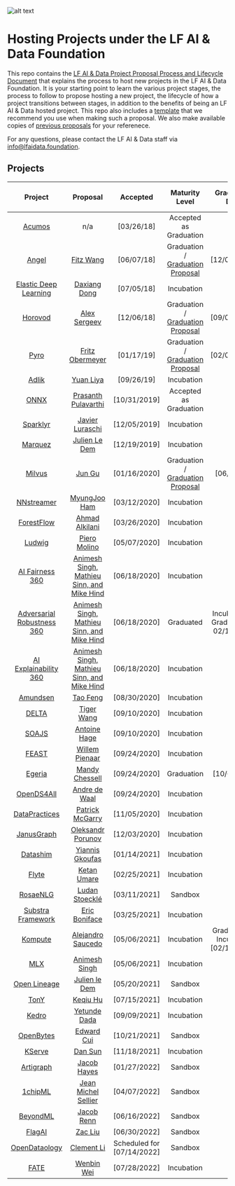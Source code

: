 ![alt text](https://artwork.lfaidata.foundation/lfaidata-assets/lfaidata/horizontal/color/lfaidata-horizontal-color.png)

# Hosting Projects under the LF AI & Data Foundation 
This repo contains the <a href="https://github.com/lfai/proposing-projects/blob/master/LFAI%26Data-Project%20LifecycleDocument.pdf">LF AI & Data Project Proposal Process and Lifecycle Document</a> that explains the process to host new projects in the LF AI & Data Foundation. It is your starting point to learn the various project stages, the process to follow to propose hosting a new project, the lifecycle of how a project transitions between stages, in addition to the benefits of being an LF AI & Data hosted project. 
This repo also includes a <a href="https://github.com/lfai/proposing-projects/blob/master/proposal-template.adoc">template</a> that we recommend you use when making such a proposal. We also make available copies of <a href="https://github.com/lfai/proposing-projects/tree/master/proposals">previous proposals</a> for your referenece. 

For any questions, please contact the LF AI & Data staff via info@lfaidata.foundation.

## Projects

**Project**|**Proposal**|**Accepted**|**Maturity Level**|**Graduation Date**|**Project Technical Lead**|**TAC Sponspor**|**18-Months Incubation Milestone**|
:-----:|:-----:|:-----:|:-----:|:-----:|:-----:|:-----:|:-----:|
[Acumos](https://acumos.org) | n/a | [03/26/18]|Accepted as Graduation | n/a| Nat Subramanian | tbd | n/a 
[Angel](https://github.com/Angel-ML/angel/)|[Fitz Wang](https://drive.google.com/open?id=1uEz94yqA1teKFgSegB4HcDgiS47v0q82) | [06/07/18] | Graduation / [Graduation Proposal](https://github.com/lfai/proposing-projects/blob/master/proposals/Angel-Graduation-Proposal.pdf) | [12/03/2019] | Bruce Tao | tbd | n/a 
[Elastic Deep Learning](https://github.com/PaddlePaddle/edl) | [Daxiang Dong](https://github.com/lfai/proposing-projects/blob/master/proposals/edl.adoc) | [07/05/18] | Incubation | tbd | Daxiang Dong | tbd | [01/05/20] 
[Horovod](https://github.com/horovod/horovod)|[Alex Sergeev](https://drive.google.com/open?id=1cFNEA_FT-2Vw9pFaB77MYOkea1FVVLU5) | [12/06/18] | Graduation / [Graduation Proposal](https://docs.google.com/presentation/d/1nGRY3OCzNH1kiwLZDtWOsd8ziGYLDgN4ksc2-j9l_M4/edit#slide=id.g7a9b93e949_0_0)| [09/01/2020] | Travis Addair | tbd | n/a 
[Pyro](https://github.com/pyro-ppl/pyro) | [Fritz Obermeyer](https://drive.google.com/file/d/1Sm9r5Fy4me48LLqaJTwrFC9BhIHE7fMJ/view) | [01/17/19]| Graduation / [Graduation Proposal](https://docs.google.com/presentation/d/10pjRY3NW4Kkgd-D599aSL1633FykSetTEa4OJdjsht0/edit#slide=id.g7a9b93e949_0_0) | [02/02/2021] | Fritz Obermeyer | tbd | [07/17/20] 
[Adlik](https://github.com/Adlik/adlik)| [Yuan Liya](https://github.com/lfai/proposing-projects/blob/master/proposals/adlik.adoc) | [09/26/19] | Incubation | tbd| Wei Meng | tbd | [03/26/2021] 
[ONNX](https://github.com/onnx) |  [Prasanth Pulavarthi](https://github.com/lfai/proposing-projects/blob/master/proposals/onnx.adoc) | [10/31/2019] | Accepted as Graduation | n/a | ONNX TSC | tbd | n/a 
[Sparklyr](https://github.com/rstudio/sparklyr) |  [Javier Luraschi](https://github.com/lfai/proposing-projects/blob/master/proposals/sparklyr.adoc) | [12/05/2019] | Incubation | tbd | Edgar Ruiz | tbd | [06/05/2021] 
[Marquez](https://github.com/MarquezProject/marquez) |  [Julien Le Dem](https://github.com/lfai/proposing-projects/blob/master/proposals/Marquez.adoc) | [12/19/2019] | Incubation | tbd | Julien Le Dem | tbd | [06/19/2021] 
[Milvus](https://github.com/milvus-io) | [Jun Gu](https://github.com/lfai/proposing-projects/blob/master/proposals/milvus.adoc) | [01/16/2020] | Graduation / [Graduation Proposal](https://docs.google.com/presentation/d/10tria-Agh80JRoCQju_fxpjsgRAB4yoF/edit#slide=id.p1) | [06/03/21] | Jun Gu | tbd | [07/16/2021] 
[NNstreamer](https://github.com/nnsuite/nnstreamer) |[MyungJoo Ham](https://github.com/lfai/proposing-projects/blob/master/proposals/nnstreamer.adoc) | [03/12/2020] | Incubation | tbd |  MyungJoo Ham | tbd | [09/03/2021] 
[ForestFlow](https://github.com/dreamworksanimation/ForestFlow) | [Ahmad Alkilani](https://github.com/lfai/proposing-projects/blob/master/proposals/forestflow.adoc) | [03/26/2020] | Incubation | tbd | Ahmad Alkilani | tbd | [09/27/2021] 
[Ludwig](https://github.com/uber/ludwig) | [Piero Molino](https://github.com/lfai/proposing-projects/blob/master/proposals/ludwig.adoc) | [05/07/2020] | Incubation | tbd |  Piero Molino | tbd | [11/07/2021] 
[AI Fairness 360](https://github.com/IBM/AIF360)|[Animesh Singh, Mathieu Sinn, and Mike Hind](https://github.com/lfai/proposing-projects/blob/master/proposals/trusted-ai.adoc) | [06/18/2020] | Incubation | tbd | Animesh Singh | tbd | [12/18/2021] 
[Adversarial Robustness 360](https://github.com/IBM/adversarial-robustness-toolbox)|[Animesh Singh, Mathieu Sinn, and Mike Hind](https://github.com/lfai/proposing-projects/blob/master/proposals/trusted-ai.adoc) | [06/18/2020] | Graduated | Incubation to Graduated on 02/15/2022 | Animesh Singh | tbd | n/a
[AI Explainability 360](https://github.com/IBM/AIX360) | [Animesh Singh, Mathieu Sinn, and Mike Hind](https://github.com/lfai/proposing-projects/blob/master/proposals/trusted-ai.adoc) | [06/18/2020] | Incubation | tbd | Animesh Singh | tbd | [12/18/2021] 
[Amundsen](https://github.com/lyft/amundsen) | [Tao Feng](https://github.com/lfai/proposing-projects/blob/master/proposals/tamundsen.adoc) | [08/30/2020] | Incubation | tbd | Tao Feng | tbd | [04/08/2022] 
[DELTA](https://github.com/didi/delta) | [Tiger Wang](https://github.com/lfai/proposing-projects/blob/master/proposals/DELTA-LFAI-ProjectProposal.md) | [09/10/2020] | Incubation | tbd | Tiger Wang | tbd | [03/10/2022] 
[SOAJS](https://www.github.com/soajs) | [Antoine Hage](https://github.com/lfai/proposing-projects/blob/master/proposals/soajs.adoc) | [09/10/2020] | Incubation | tbd | Antoine Hage | tbd | [03/10/2022] 
[FEAST](https://github.com/feast-dev/feast) | [Willem Pienaar](https://github.com/lfai/proposing-projects/blob/master/proposals/feast.adoc) | [09/24/2020] | Incubation | tbd | Willem Piennar | tbd | [04/24/2022] 
[Egeria](https://github.com/odpi/egeria) | [Mandy Chessell](https://github.com/lfai/proposing-projects/blob/master/proposals/egeria) | [09/24/2020] | Graduation | [10/6/2020] | Mandy Chessell | tbd | n/a 
[OpenDS4All](https://github.com/odpi/OpenDS4All) | [Andre de Waal](https://github.com/lfai/proposing-projects/blob/master/proposals/opends4all) | [09/24/2020] | Incubation | tbd | Andre de Wal | tbd |[04/24/2022]
[DataPractices](https://datapractices.org/) | [Patrick McGarry](https://github.com/lfai/proposing-projects/blob/master/proposals/datapractices.adoc) | [11/05/2020] | Incubation | tbd | Patrick McGarry | tbd |[05/05/2021]
[JanusGraph](https://janusgraph.org) | [Oleksandr Porunov](https://github.com/lfai/proposing-projects/blob/master/proposals/janusgraph.adoc) | [12/03/2020] | Incubation  | tbd | TSC Chair Vacant | tbd |[06/03/2022]
[Datashim](https://github.com/IBM/dataset-lifecycle-framework)| [Yiannis Gkoufas](https://github.com/lfai/proposing-projects/blob/master/proposals/dataset-lifecycle-framework.md) | [01/14/2021] | Incubation  | tbd | Srikumar Venugopal> | tbd |[07/14/2023]
[Flyte](https://github.com/flyteorg/flyte)| [Ketan Umare](https://github.com/lfai/proposing-projects/blob/master/proposals/flyte.adoc) | [02/25/2021] | Incubation  | tbd | Ketan Umare | tbd |[08/25/2023]
[RosaeNLG](https://github.com/RosaeNLG/rosaenlg)| [Ludan Stoecklé](https://github.com/lfai/proposing-projects/blob/master/proposals/RosaeNLG.adoc) | [03/11/2021] | Sandbox  | tbd | Ludan Stoecklé | tbd | [09/11/2021]
[Substra Framework](https://github.com/SubstraFoundation/substra)| [Eric Boniface](https://github.com/lfai/proposing-projects/blob/master/proposals/substra.md) | [03/25/2021] | Incubation  | tbd | Eric Boniface | tbd | [09/25/2021]
[Kompute](https://github.com/EthicalML/vulkan-kompute)| [Alejandro Saucedo](https://github.com/lfai/proposing-projects/blob/master/proposals/Kompute.adoc) | [05/06/2021] | Incubation  | Graduated to Incubation [02/10/2022] | Alejandro Saucedo | tbd | [07/12/2023]
[MLX](https://github.com/machine-learning-exchange/mlx)| [Animesh Singh](https://github.com/lfai/proposing-projects/blob/master/proposals/ml-exchange.adoc) | [05/06/2021] | Incubation  | tbd | Animesh Singh| tbd | [05/12/2022]
[Open Lineage](https://github.com/OpenLineage/OpenLineage)| [Julien le Dem ](https://github.com/OpenLineage/OpenLineage) | [05/20/2021] | Sandbox  | tbd | Julien le Dem| tbd | [11/20/2022]
[TonY](https://github.com/linkedin/TonY)| [Keqiu Hu](https://github.com/lfai/proposing-projects/blob/master/proposals/tony.adoc) |[07/15/2021] | Incubation  | tbd | Keqiu Hu | tbd | [01/15/2023]
[Kedro](https://github.com/quantumblacklabs/kedro)| [Yetunde Dada](https://github.com/lfai/proposing-projects/blob/master/proposals/kedro.adoc) |[09/09/2021] | Incubation  | tbd | Yetunde Dada| tbd | [03/09/2023]
[OpenBytes](https://github.com/Project-OpenBytes)| [Edward Cui](https://github.com/lfai/proposing-projects/blob/master/proposals/OpenBytes.adoc) |[10/21/2021] | Sandbox  | tbd | Edward Cui | tbd | [TBD]
[KServe](https://github.com/kserve/kserve)| [Dan Sun](https://github.com/lfai/proposing-projects/blob/master/proposals/kserve.md) |[11/18/2021] | Incubation  | tbd | Dan Sun | tbd | [5/18/2023]
[Artigraph](https://github.com/artigraph/artigraph)| [Jacob Hayes](https://github.com/lfai/proposing-projects/blob/master/proposals/artigraph.adoc) |[01/27/2022] | Sandbox  | tbd | Jacob Hayes | tbd | [tbd]
[1chipML](https://github.com/1chipML/1chipML)| [Jean Michel Sellier](https://github.com/lfai/proposing-projects/blob/master/proposals/1chipML.md) |[04/07/2022] | Sandbox  | tbd | Jean Michel Sellier | tbd | [tbd]
[BeyondML](https://github.com/Beyond-ML-Labs/)| [Jacob Renn](https://github.com/lfai/proposing-projects/blob/master/proposals/BeyondML_proposal) | [06/16/2022] | Sandbox  | tbd | Jacob Renn | tbd | [tbd]
[FlagAI](https://github.com/BAAI-Open/FlagAI)| [Zac Liu](https://github.com/marscrazy/proposing-projects/blob/master/proposals/FlagAI.adoc) | [06/30/2022] | Sandbox  | tbd | Zac Liu | tbd | [tbd]
[OpenDataology](https://github.com/OpenDataology)| [Clement Li](https://github.com/lfai/proposing-projects/blob/master/proposals/OpenDataology.md) | Scheduled for [07/14/2022] | Sandbox  | tbd | Clement Li | tbd | [tbd]
[FATE](https://github.com/FederatedAI) | [Wenbin Wei](https://github.com/lfai/proposing-projects/blob/master/proposals/FATE.md) | [07/28/2022] | Incubation  | tbd | Wenbin Wei | tbd | [01/28/2024]
